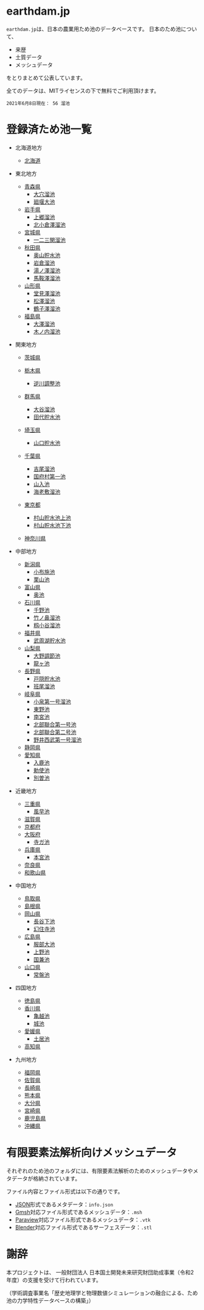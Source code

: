 
# earthdam.jp
<script src="https://embed.github.com/view/3d/kazulagi/earthdamjp/main/data/023_aichi/入鹿池/入鹿池_000001.stl?height=300&width=500"></script>
``` earthdam.jp ```は、日本の農業用ため池のデータベースです。
日本のため池について、

- 来歴
- 土質データ
- メッシュデータ

をとりまとめて公表しています。

全てのデータは、MITライセンスの下で無料でご利用頂けます。

```2021年6月8日現在： 56 溜池```

# 登録済ため池一覧

* 北海道地方
    * [北海道](https://github.com/kazulagi/earthdamjp/tree/main/data/001_hokkaido)

* 東北地方
    * [青森県](https://github.com/kazulagi/earthdamjp/tree/main/data/002_aomori)
        * [大穴溜池](https://github.com/kazulagi/earthdamjp/tree/main/data/002_aomori/大穴溜池/info.json)
        * [廻堰大池](https://github.com/kazulagi/earthdamjp/tree/main/data/002_aomori/廻堰大池/info.json)
    * [岩手県](https://github.com/kazulagi/earthdamjp/tree/main/data/003_iwate)
        * [上郷溜池](https://github.com/kazulagi/earthdamjp/tree/main/data/003_iwate/上郷溜池/info.json)
        * [北小倉澤溜池](https://github.com/kazulagi/earthdamjp/tree/main/data/003_iwate/北小倉澤溜池/info.json)
    * [宮城県](https://github.com/kazulagi/earthdamjp/tree/main/data/004_miyagi)
        * [一二三関溜池](https://github.com/kazulagi/earthdamjp/tree/main/data/004_miyagi/一二三関溜池/info.json)
    * [秋田県](https://github.com/kazulagi/earthdamjp/tree/main/data/005_akita)
        * [奥山貯水池](https://github.com/kazulagi/earthdamjp/tree/main/data/005_akita/奥山貯水池/info.json)
        * [岩倉溜池](https://github.com/kazulagi/earthdamjp/tree/main/data/005_akita/岩倉溜池/info.json)
        * [湯ノ澤溜池](https://github.com/kazulagi/earthdamjp/tree/main/data/005_akita/湯ノ澤溜池/info.json)
        * [馬鞍澤溜池](https://github.com/kazulagi/earthdamjp/tree/main/data/005_akita/馬鞍澤溜池/info.json)
    * [山形県](https://github.com/kazulagi/earthdamjp/tree/main/data/006_yamagata)
        * [堂見澤溜池](https://github.com/kazulagi/earthdamjp/tree/main/data/006_yamagata/堂見澤溜池/info.json)
        * [松澤溜池](https://github.com/kazulagi/earthdamjp/tree/main/data/006_yamagata/松澤溜池/info.json)
        * [鶴子澤溜池](https://github.com/kazulagi/earthdamjp/tree/main/data/006_yamagata/鶴子澤溜池/info.json)
    * [福島県](https://github.com/kazulagi/earthdamjp/tree/main/data/007_fukushima)
        * [大澤溜池](https://github.com/kazulagi/earthdamjp/tree/main/data/007_fukushima/大澤溜池/info.json)
        * [木ノ内溜池](https://github.com/kazulagi/earthdamjp/tree/main/data/007_fukushima/木ノ内溜池/info.json)

* 関東地方
    * [茨城県](https://github.com/kazulagi/earthdamjp/tree/main/data/008_ibaraki)
    * [栃木県](https://github.com/kazulagi/earthdamjp/tree/main/data/009_tochigi)
        * [逆川調整池](https://github.com/kazulagi/earthdamjp/tree/main/data/009_tochigi/逆川調整池/info.json)
    * [群馬県](https://github.com/kazulagi/earthdamjp/tree/main/data/010_gunnma)
        * [大谷溜池](https://github.com/kazulagi/earthdamjp/tree/main/data/010_gunnma/大谷溜池/info.json)
        * [田代貯水池](https://github.com/kazulagi/earthdamjp/tree/main/data/010_gunnma/田代貯水池/info.json)

    * [埼玉県](https://github.com/kazulagi/earthdamjp/tree/main/data/011_saitama)
        * [山口貯水池](https://github.com/kazulagi/earthdamjp/tree/main/data/011_saitama/山口貯水池/info.json)
    * [千葉県](https://github.com/kazulagi/earthdamjp/tree/main/data/012_chiba)
        * [吉尾溜池](https://github.com/kazulagi/earthdamjp/tree/main/data/012_chiba/吉尾溜池/info.json)
        * [国府村第一池](https://github.com/kazulagi/earthdamjp/tree/main/data/012_chiba/国府村第一池/info.json)
        * [山入池](https://github.com/kazulagi/earthdamjp/tree/main/data/012_chiba/山入池/info.json)
        * [海老敷溜池](https://github.com/kazulagi/earthdamjp/tree/main/data/012_chiba/海老敷溜池/info.json)
    
    * [東京都](https://github.com/kazulagi/earthdamjp/tree/main/data/013_tokyo)
        * [村山貯水池上池](https://github.com/kazulagi/earthdamjp/tree/main/data/013_tokyo/村山貯水池上池/info.json)
        * [村山貯水池下池](https://github.com/kazulagi/earthdamjp/tree/main/data/013_tokyo/村山貯水池下池/info.json)

    * [神奈川県](https://github.com/kazulagi/earthdamjp/tree/main/data/014_kanagawa)

* 中部地方
    * [新潟県](https://github.com/kazulagi/earthdamjp/tree/main/data/015_niigata)
        * [小布施池](https://github.com/kazulagi/earthdamjp/tree/main/data/015_niigata/小布施池/info.json)
        * [栗山池](https://github.com/kazulagi/earthdamjp/tree/main/data/015_niigata/栗山池/info.json)
    * [富山県](https://github.com/kazulagi/earthdamjp/tree/main/data/016_toyama)
        * [奥池](https://github.com/kazulagi/earthdamjp/tree/main/data/016_toyama/奥池/info.json)
    * [石川県](https://github.com/kazulagi/earthdamjp/tree/main/data/017_ishikawa)
        * [千野池](https://github.com/kazulagi/earthdamjp/tree/main/data/017_ishikawa/千野池/info.json)
        * [竹ノ鼻溜池](https://github.com/kazulagi/earthdamjp/tree/main/data/017_ishikawa/竹ノ鼻溜池/info.json)
        * [籾小谷溜池](https://github.com/kazulagi/earthdamjp/tree/main/data/017_ishikawa/籾小谷溜池/info.json)
    * [福井県](https://github.com/kazulagi/earthdamjp/tree/main/data/018_fukui)
        * [武周湖貯水池](https://github.com/kazulagi/earthdamjp/tree/main/data/018_fukui/武周湖貯水池/info.json)
    * [山梨県](https://github.com/kazulagi/earthdamjp/tree/main/data/019_yamanashi)
        * [大野調節池](https://github.com/kazulagi/earthdamjp/tree/main/data/019_yamanashi/大野調節池/info.json)
        * [龍ヶ池](https://github.com/kazulagi/earthdamjp/tree/main/data/019_yamanashi/龍ヶ池/info.json)
    * [長野県](https://github.com/kazulagi/earthdamjp/tree/main/data/020_nagano)
        * [戸隠貯水池](https://github.com/kazulagi/earthdamjp/tree/main/data/020_nagano/戸隠貯水池/info.json)
        * [班尾溜池](https://github.com/kazulagi/earthdamjp/tree/main/data/020_nagano/班尾溜池/info.json)
    * [岐阜県](https://github.com/kazulagi/earthdamjp/tree/main/data/021_gifu)
        * [小泉第一号溜池](https://github.com/kazulagi/earthdamjp/tree/main/data/021_gifu/小泉第一号溜池/info.json)
        * [東野池](https://github.com/kazulagi/earthdamjp/tree/main/data/021_gifu/東野池/info.json)
        * [南宮池](https://github.com/kazulagi/earthdamjp/tree/main/data/021_gifu/南宮池/info.json)
        * [北部聯合第一号池](https://github.com/kazulagi/earthdamjp/tree/main/data/021_gifu/北部聯合第一号池/info.json)
        * [北部聯合第二号池](https://github.com/kazulagi/earthdamjp/tree/main/data/021_gifu/北部聯合第二号池/info.json)
        * [野井西武第一号溜池](https://github.com/kazulagi/earthdamjp/tree/main/data/021_gifu/野井西武第一号溜池/info.json)
    * [静岡県](https://github.com/kazulagi/earthdamjp/tree/main/data/022_shizuoka)
    * [愛知県](https://github.com/kazulagi/earthdamjp/tree/main/data/023_aichi)
        * [入鹿池](https://github.com/kazulagi/earthdamjp/tree/main/data/023_aichi/入鹿池/入鹿池_000001.stl)
        * [勅使池](https://github.com/kazulagi/earthdamjp/tree/main/data/023_aichi/勅使池/勅使池_000001.stl)
        * [別曽池](https://github.com/kazulagi/earthdamjp/tree/main/data/023_aichi/別曽池/別曽池_000001.stl)

* 近畿地方
    * [三重県](https://github.com/kazulagi/earthdamjp/tree/main/data/024_mie)
        * [風早池](https://github.com/kazulagi/earthdamjp/tree/main/data/024_mie/風早池/風早池_000001.stl)
    * [滋賀県](https://github.com/kazulagi/earthdamjp/tree/main/data/025_shiga)
    * [京都府](https://github.com/kazulagi/earthdamjp/tree/main/data/026_kyoto)
    * [大阪府](https://github.com/kazulagi/earthdamjp/tree/main/data/027_osaka)
        * [寺ガ池](https://github.com/kazulagi/earthdamjp/tree/main/data/027_osaka/寺ガ池/寺ガ池_000001.stl)
    * [兵庫県](https://github.com/kazulagi/earthdamjp/tree/main/data/028_hyogo)
        * [本宮池](https://github.com/kazulagi/earthdamjp/tree/main/data/028_hyogo/本宮池/本宮池_000001.stl)
    * [奈良県](https://github.com/kazulagi/earthdamjp/tree/main/data/029_nara)
    * [和歌山県](https://github.com/kazulagi/earthdamjp/tree/main/data/030_wakayama)
    
* 中国地方
    * [鳥取県](https://github.com/kazulagi/earthdamjp/tree/main/data/031_tottori)
    * [島根県](https://github.com/kazulagi/earthdamjp/tree/main/data/032_shimane)
    * [岡山県](https://github.com/kazulagi/earthdamjp/tree/main/data/033_okayama)
        * [長谷下池](https://github.com/kazulagi/earthdamjp/tree/main/data/033_okayama/長谷下池/長谷下池_000001.stl)
        * [幻住寺池](https://github.com/kazulagi/earthdamjp/tree/main/data/033_okayama/幻住寺池/幻住寺池_000001.stl)
    * [広島県](https://github.com/kazulagi/earthdamjp/tree/main/data/034_hiroshima)
        * [服部大池](https://github.com/kazulagi/earthdamjp/tree/main/data/034_hiroshima/服部大池/服部大池_000001.stl)
        * [上野池](https://github.com/kazulagi/earthdamjp/tree/main/data/034_hiroshima/上野池/上野池_000001.stl)
        * [国兼池](https://github.com/kazulagi/earthdamjp/tree/main/data/034_hiroshima/国兼池/国兼池_000001.stl)
    * [山口県](https://github.com/kazulagi/earthdamjp/tree/main/data/035_yamaguchi)
        * [常盤池](https://github.com/kazulagi/earthdamjp/tree/main/data/035_yamaguchi/常盤池/常盤池_000001.stl)
    
* 四国地方
    * [徳島県](https://github.com/kazulagi/earthdamjp/tree/main/data/036_tokushima)
    * [香川県](https://github.com/kazulagi/earthdamjp/tree/main/data/037_kagawa)
        * [亀越池](https://github.com/kazulagi/earthdamjp/tree/main/data/037_kagawa/亀越池/亀越池_000001.stl)
        * [城池](https://github.com/kazulagi/earthdamjp/tree/main/data/037_kagawa/城池/城池_000001.stl)
    * [愛媛県](https://github.com/kazulagi/earthdamjp/tree/main/data/038_ehime)
        * [土居池](https://github.com/kazulagi/earthdamjp/tree/main/data/038_ehime/土居池/土居池_000001.stl)
    * [高知県](https://github.com/kazulagi/earthdamjp/tree/main/data/039_kochi)
    
* 九州地方
    * [福岡県](https://github.com/kazulagi/earthdamjp/tree/main/data/040_fukuoka)
    * [佐賀県](https://github.com/kazulagi/earthdamjp/tree/main/data/041_saga)
    * [長崎県](https://github.com/kazulagi/earthdamjp/tree/main/data/042_nagasaki)
    * [熊本県](https://github.com/kazulagi/earthdamjp/tree/main/data/043_kumamoto)
    * [大分県](https://github.com/kazulagi/earthdamjp/tree/main/data/044_oita)
    * [宮崎県](https://github.com/kazulagi/earthdamjp/tree/main/data/045_miyazaki)
    * [鹿児島県](https://github.com/kazulagi/earthdamjp/tree/main/data/046_kagoshima)
    * [沖縄県](https://github.com/kazulagi/earthdamjp/tree/main/data/047_okinawa)

# 有限要素法解析向けメッシュデータ

それぞれのため池のフォルダには、有限要素法解析のためのメッシュデータやメタデータが格納されています。

ファイル内容とファイル形式は以下の通りです。

- [JSON](https://www.json.org/json-en.html)形式であるメタデータ：``` info.json ```
- [Gmsh](https://gmsh.info/)対応ファイル形式であるメッシュデータ：``` .msh ```
- [Paraview](https://www.paraview.org/)対応ファイル形式であるメッシュデータ：``` .vtk ```
- [Blender](https://www.blender.org/)対応ファイル形式であるサーフェスデータ：``` .stl ```


# 謝辞
本プロジェクトは、
一般財団法人 日本国土開発未来研究財団助成事業（令和2年度）の支援を受けて行われています。


（学術調査事業名「歴史地理学と物理数値シミュレーションの融合による、ため池の力学特性データベースの構築」）


<!-- ## Welcome to GitHub Pages

You can use the [editor on GitHub](https://github.com/kazulagi/earthdamjp/edit/gh-pages/index.md) to maintain and preview the content for your website in Markdown files.

Whenever you commit to this repository, GitHub Pages will run [Jekyll](https://jekyllrb.com/) to rebuild the pages in your site, from the content in your Markdown files.

### Markdown

Markdown is a lightweight and easy-to-use syntax for styling your writing. It includes conventions for

```markdown
Syntax highlighted code block

# Header 1
## Header 2
### Header 3

- Bulleted
- List

1. Numbered
2. List

**Bold** and _Italic_ and `Code` text

[Link](url) and ![Image](src)
```

For more details see [GitHub Flavored Markdown](https://guides.github.com/features/mastering-markdown/).

### Jekyll Themes

Your Pages site will use the layout and styles from the Jekyll theme you have selected in your [repository settings](https://github.com/kazulagi/earthdamjp/settings). The name of this theme is saved in the Jekyll `_config.yml` configuration file.

### Support or Contact

Having trouble with Pages? Check out our [documentation](https://docs.github.com/categories/github-pages-basics/) or [contact support](https://github.com/contact) and we’ll help you sort it out.
-->